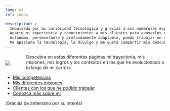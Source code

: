 ```yaml
---
lang: es
ref: index

description: >-
  Impulsado por mi curiosidad tecnológica y gracias a mis numerosas experiencias en diferentes contextos de clientes, he forjado una sólida visión en el campo de los datos.
  Aporto mi experiencia y conocimientos a mis clientes para apoyarlos en su transformación centrada en los datos.
  Autónomo, perseverante y profundamente adaptable, puedo trabajar en diferentes campos y tareas tecnológicas.
  Me apasiona la tecnología, la divulgo y me gusta compartir mis descubrimientos a mi alrededor.
---
```


<img class="avatar" style="float: left; margin: 20px 50px 15px 0px;" src="/assets/images/avatard.jpg"/>

Descubra en estas diferentes páginas mi trayectoria, mis misiones, mis logros y los contextos en los que he evolucionado a lo largo de mi carrera
- [Mis competencias](/es/skills)
- [Mis diferentes misiones](/es/experiences)
- [Clientes con los que he podido trabajar](/es/customers)
- [Conozca más sobre mí](/es/aboutme)

¡Gracias de antemano por su interés!